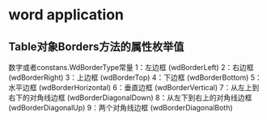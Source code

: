 # word application

## Table对象Borders方法的属性枚举值
数字或者constans.WdBorderType常量
1：左边框 (wdBorderLeft)
2：右边框 (wdBorderRight)
3：上边框 (wdBorderTop)
4：下边框 (wdBorderBottom)
5：水平边框 (wdBorderHorizontal)
6：垂直边框 (wdBorderVertical)
7：从左上到右下的对角线边框 (wdBorderDiagonalDown)
8：从左下到右上的对角线边框 (wdBorderDiagonalUp)
9：两个对角线边框 (wdBorderDiagonalBoth)

